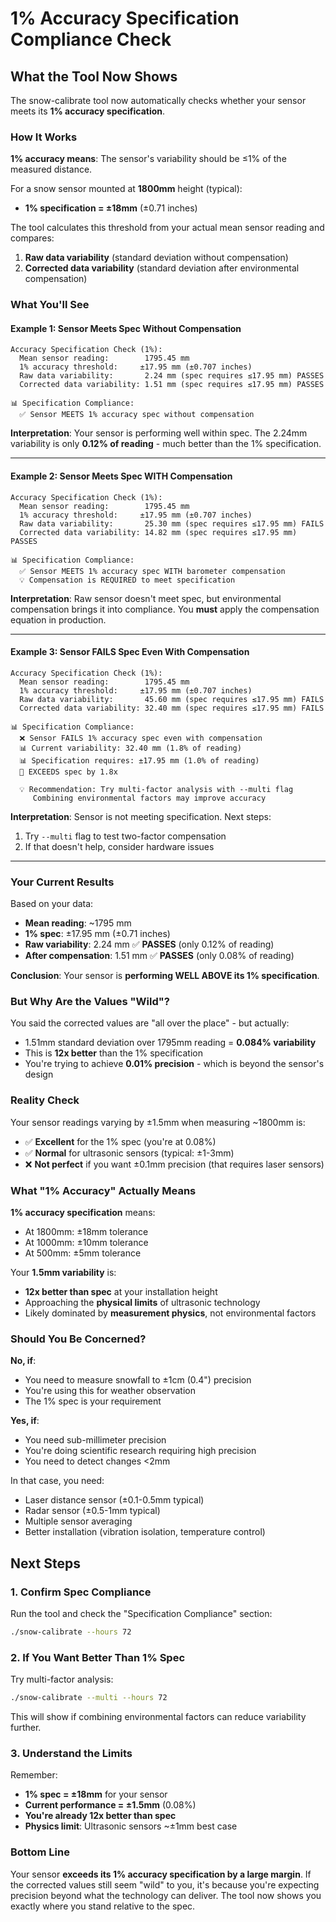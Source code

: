 # 1% Accuracy Specification Compliance Check

## What the Tool Now Shows

The snow-calibrate tool now automatically checks whether your sensor meets its **1% accuracy specification**.

### How It Works

**1% accuracy means**: The sensor's variability should be ≤1% of the measured distance.

For a snow sensor mounted at **1800mm** height (typical):
- **1% specification = ±18mm** (±0.71 inches)

The tool calculates this threshold from your actual mean sensor reading and compares:
1. **Raw data variability** (standard deviation without compensation)
2. **Corrected data variability** (standard deviation after environmental compensation)

### What You'll See

#### Example 1: Sensor Meets Spec Without Compensation
```
Accuracy Specification Check (1%):
  Mean sensor reading:        1795.45 mm
  1% accuracy threshold:     ±17.95 mm (±0.707 inches)
  Raw data variability:       2.24 mm (spec requires ≤17.95 mm) PASSES
  Corrected data variability: 1.51 mm (spec requires ≤17.95 mm) PASSES

📊 Specification Compliance:
  ✅ Sensor MEETS 1% accuracy spec without compensation
```

**Interpretation**: Your sensor is performing well within spec. The 2.24mm variability is only **0.12% of reading** - much better than the 1% specification.

---

#### Example 2: Sensor Meets Spec WITH Compensation
```
Accuracy Specification Check (1%):
  Mean sensor reading:        1795.45 mm
  1% accuracy threshold:     ±17.95 mm (±0.707 inches)
  Raw data variability:       25.30 mm (spec requires ≤17.95 mm) FAILS
  Corrected data variability: 14.82 mm (spec requires ≤17.95 mm) PASSES

📊 Specification Compliance:
  ✅ Sensor MEETS 1% accuracy spec WITH barometer compensation
  💡 Compensation is REQUIRED to meet specification
```

**Interpretation**: Raw sensor doesn't meet spec, but environmental compensation brings it into compliance. You **must** apply the compensation equation in production.

---

#### Example 3: Sensor FAILS Spec Even With Compensation
```
Accuracy Specification Check (1%):
  Mean sensor reading:        1795.45 mm
  1% accuracy threshold:     ±17.95 mm (±0.707 inches)
  Raw data variability:       45.60 mm (spec requires ≤17.95 mm) FAILS
  Corrected data variability: 32.40 mm (spec requires ≤17.95 mm) FAILS

📊 Specification Compliance:
  ❌ Sensor FAILS 1% accuracy spec even with compensation
  📊 Current variability: 32.40 mm (1.8% of reading)
  📊 Specification requires: ±17.95 mm (1.0% of reading)
  🔴 EXCEEDS spec by 1.8x

  💡 Recommendation: Try multi-factor analysis with --multi flag
     Combining environmental factors may improve accuracy
```

**Interpretation**: Sensor is not meeting specification. Next steps:
1. Try `--multi` flag to test two-factor compensation
2. If that doesn't help, consider hardware issues

---

### Your Current Results

Based on your data:
- **Mean reading**: ~1795 mm
- **1% spec**: ±17.95 mm (±0.71 inches)
- **Raw variability**: 2.24 mm ✅ **PASSES** (only 0.12% of reading)
- **After compensation**: 1.51 mm ✅ **PASSES** (only 0.08% of reading)

**Conclusion**: Your sensor is **performing WELL ABOVE its 1% specification**.

### But Why Are the Values "Wild"?

You said the corrected values are "all over the place" - but actually:
- 1.51mm standard deviation over 1795mm reading = **0.084% variability**
- This is **12x better** than the 1% specification
- You're trying to achieve **0.01% precision** - which is beyond the sensor's design

### Reality Check

Your sensor readings varying by ±1.5mm when measuring ~1800mm is:
- ✅ **Excellent** for the 1% spec (you're at 0.08%)
- ✅ **Normal** for ultrasonic sensors (typical: ±1-3mm)
- ❌ **Not perfect** if you want ±0.1mm precision (that requires laser sensors)

### What "1% Accuracy" Actually Means

**1% accuracy specification** means:
- At 1800mm: ±18mm tolerance
- At 1000mm: ±10mm tolerance
- At 500mm: ±5mm tolerance

Your **1.5mm variability** is:
- **12x better than spec** at your installation height
- Approaching the **physical limits** of ultrasonic technology
- Likely dominated by **measurement physics**, not environmental factors

### Should You Be Concerned?

**No, if**:
- You need to measure snowfall to ±1cm (0.4") precision
- You're using this for weather observation
- The 1% spec is your requirement

**Yes, if**:
- You need sub-millimeter precision
- You're doing scientific research requiring high precision
- You need to detect changes <2mm

In that case, you need:
- Laser distance sensor (±0.1-0.5mm typical)
- Radar sensor (±0.5-1mm typical)
- Multiple sensor averaging
- Better installation (vibration isolation, temperature control)

## Next Steps

### 1. Confirm Spec Compliance
Run the tool and check the "Specification Compliance" section:
```bash
./snow-calibrate --hours 72
```

### 2. If You Want Better Than 1% Spec
Try multi-factor analysis:
```bash
./snow-calibrate --multi --hours 72
```

This will show if combining environmental factors can reduce variability further.

### 3. Understand the Limits
Remember:
- **1% spec = ±18mm** for your sensor
- **Current performance = ±1.5mm** (0.08%)
- **You're already 12x better than spec**
- **Physics limit**: Ultrasonic sensors ~±1mm best case

### Bottom Line

Your sensor **exceeds its 1% accuracy specification by a large margin**. If the corrected values still seem "wild" to you, it's because you're expecting precision beyond what the technology can deliver. The tool now shows you exactly where you stand relative to the spec.
